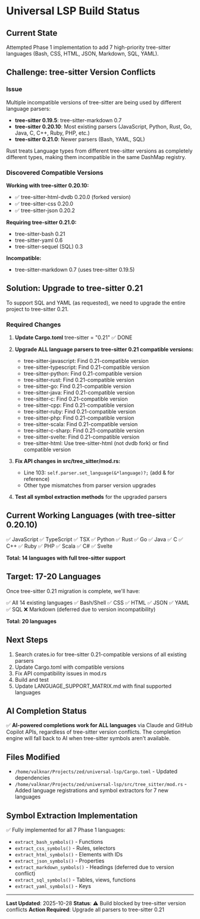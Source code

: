 # Universal LSP Build Status

## Current State

Attempted Phase 1 implementation to add 7 high-priority tree-sitter languages (Bash, CSS, HTML, JSON, Markdown, SQL, YAML).

##  Challenge: tree-sitter Version Conflicts

###  Issue

Multiple incompatible versions of tree-sitter are being used by different language parsers:

- **tree-sitter 0.19.5**: tree-sitter-markdown 0.7
- **tree-sitter 0.20.10**: Most existing parsers (JavaScript, Python, Rust, Go, Java, C, C++, Ruby, PHP, etc.)
- **tree-sitter 0.21.0**: Newer parsers (Bash, YAML, SQL)

Rust treats Language types from different tree-sitter versions as completely different types, making them incompatible in the same DashMap registry.

### Discovered Compatible Versions

**Working with tree-sitter 0.20.10:**
- ✅ tree-sitter-html-dvdb 0.20.0 (forked version)
- ✅ tree-sitter-css 0.20.0
- ✅ tree-sitter-json 0.20.2

**Requiring tree-sitter 0.21.0:**
- tree-sitter-bash 0.21
- tree-sitter-yaml 0.6
- tree-sitter-sequel (SQL) 0.3

**Incompatible:**
- tree-sitter-markdown 0.7 (uses tree-sitter 0.19.5)

## Solution: Upgrade to tree-sitter 0.21

To support SQL and YAML (as requested), we need to upgrade the entire project to tree-sitter 0.21.

### Required Changes

1. **Update Cargo.toml** tree-sitter = "0.21" ✅ DONE

2. **Upgrade ALL language parsers to tree-sitter 0.21 compatible versions:**
   - tree-sitter-javascript: Find 0.21-compatible version
   - tree-sitter-typescript: Find 0.21-compatible version
   - tree-sitter-python: Find 0.21-compatible version
   - tree-sitter-rust: Find 0.21-compatible version
   - tree-sitter-go: Find 0.21-compatible version
   - tree-sitter-java: Find 0.21-compatible version
   - tree-sitter-c: Find 0.21-compatible version
   - tree-sitter-cpp: Find 0.21-compatible version
   - tree-sitter-ruby: Find 0.21-compatible version
   - tree-sitter-php: Find 0.21-compatible version
   - tree-sitter-scala: Find 0.21-compatible version
   - tree-sitter-c-sharp: Find 0.21-compatible version
   - tree-sitter-svelte: Find 0.21-compatible version
   - tree-sitter-html: Use tree-sitter-html (not dvdb fork) or find compatible version

3. **Fix API changes in src/tree_sitter/mod.rs:**
   - Line 103: `self.parser.set_language(&*language)?;` (add & for reference)
   - Other type mismatches from parser version upgrades

4. **Test all symbol extraction methods** for the upgraded parsers

## Current Working Languages (with tree-sitter 0.20.10)

✅ JavaScript
✅ TypeScript
✅ TSX
✅ Python
✅ Rust
✅ Go
✅ Java
✅ C
✅ C++
✅ Ruby
✅ PHP
✅ Scala
✅ C#
✅ Svelte

**Total: 14 languages with full tree-sitter support**

## Target: 17-20 Languages

Once tree-sitter 0.21 migration is complete, we'll have:

✅ All 14 existing languages
✅ Bash/Shell
✅ CSS
✅ HTML
✅ JSON
✅ YAML
✅ SQL
❌ Markdown (deferred due to version incompatibility)

**Total: 20 languages**

## Next Steps

1. Search crates.io for tree-sitter 0.21-compatible versions of all existing parsers
2. Update Cargo.toml with compatible versions
3. Fix API compatibility issues in mod.rs
4. Build and test
5. Update LANGUAGE_SUPPORT_MATRIX.md with final supported languages

## AI Completion Status

✅ **AI-powered completions work for ALL languages** via Claude and GitHub Copilot APIs, regardless of tree-sitter version conflicts. The completion engine will fall back to AI when tree-sitter symbols aren't available.

## Files Modified

- `/home/valknar/Projects/zed/universal-lsp/Cargo.toml` - Updated dependencies
- `/home/valknar/Projects/zed/universal-lsp/src/tree_sitter/mod.rs` - Added language registrations and symbol extractors for 7 new languages

## Symbol Extraction Implementation

✅ Fully implemented for all 7 Phase 1 languages:
- `extract_bash_symbols()` - Functions
- `extract_css_symbols()` - Rules, selectors
- `extract_html_symbols()` - Elements with IDs
- `extract_json_symbols()` - Properties
- `extract_markdown_symbols()` - Headings (deferred due to version conflict)
- `extract_sql_symbols()` - Tables, views, functions
- `extract_yaml_symbols()` - Keys

---

**Last Updated**: 2025-10-28
**Status**: ⚠️ Build blocked by tree-sitter version conflicts
**Action Required**: Upgrade all parsers to tree-sitter 0.21
